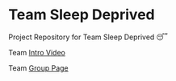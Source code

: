 # Team Sleep Deprived

Project Repository for Team Sleep Deprived 😴

Team [Intro Video](./admin/teamintro.mp4)

Team [Group Page](./admin/team.md)
